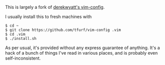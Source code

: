 This is largely a fork of [derekwyatt's vim-config](https://github.com/derekwyatt/vim-config).

I usually install this to fresh machines with

```
$ cd ~
$ git clone https://github.com/tfurf/vim-config .vim
$ cd .vim
$ ./install.sh
```

As per usual, it's provided without any express guarantee of anything. It's a hack of a bunch of things I've read in various places, and is probably even self-inconsistent.
